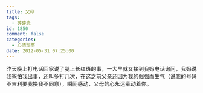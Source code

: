 ```yaml
---
title: 父母
tags:
  - 碎碎念
id: 1850
comment: false
categories:
  - 心情琐事
date: 2012-05-31 07:25:00
---
```


昨天晚上打电话回家说了腿上长红斑的事，一大早就又接到我妈电话询问，我妈说我爸怕我出事，还叫多打几次，在这之前父亲还因为我的倔强而生气（说我的号码不吉利要我换我不同意），瞬间感动，父母的心永远牵动着你。